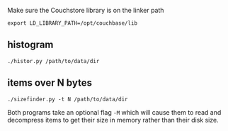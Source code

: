 Make sure the Couchstore library is on the linker path

    export LD_LIBRARY_PATH=/opt/couchbase/lib

## histogram

    ./histor.py /path/to/data/dir

## items over N bytes

    ./sizefinder.py -t N /path/to/data/dir

Both programs take an optional flag `-M` which will cause them to read
and decompress items to get their size in memory rather than their disk
size.

